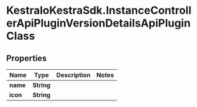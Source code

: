 # KestraIoKestraSdk.InstanceControllerApiPluginVersionDetailsApiPluginClass

## Properties

Name | Type | Description | Notes
------------ | ------------- | ------------- | -------------
**name** | **String** |  | 
**icon** | **String** |  | 


